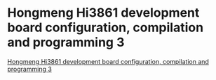 # Hongmeng Hi3861 development board configuration, compilation and programming 3
[Hongmeng Hi3861 development board configuration, compilation and programming 3](https://aiwithcloud.com/2022/09/19/hongmeng_hi3861_development_board_configuration_compilation_and_programming_3/)